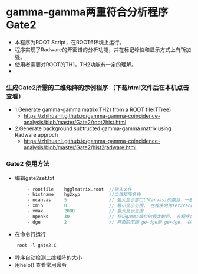 
# gamma-gamma两重符合分析程序 Gate2

- 本程序为ROOT Script，在ROOT6环境上运行。
- 程序实现了Radware的开窗谱的分析功能，并在标记峰位和显示方式上有所加强。
- 使用者需要对ROOT的TH1，TH2功能有一定的理解。
- 

### 生成Gate2所需的二维矩阵的示例程序 （下载html文件后在本机点击查看）

- 1.Generate gamma-gamma matrix(TH2) from a ROOT file(TTree)
  - <https://zhihuanli.github.io/gamma-gamma-coincidence-analysis/blob/master/Gate2/root2hist.html>
- 2.Generate background subtructed gamma-gamma matrix using Radware approch
  - <https://zhihuanli.github.io/gamma-gamma-coincidence-analysis/blob/master/Gate2/hist2radware.html>

### Gate2 使用方法

- 编辑gate2set.txt
```cpp
        - rootfile    hgglmatrix.root  //输入文件
        - histname    hg2xyp           //二维矩阵名称
        - ncanvas     5                // 最大显示窗口(TCanvas)的数目，一般不用修改， 在程序内用setncanvas(ncanvas)修改
        - xmin        0                // 最小显示范围， 在程序内用setxrange(xmin,xmax)修改
        - xmax        2000             // 最大显示范围
        - npeaks      30               // 标记gamma峰位的最大数目， 在程序内用setnpeaks(npeaks)修改
        - dge         2                // 开窗的范围 ge-dge到 ge+dge， 在程序内用setpeakwidth(npeaks)修改
```
- 在命令行运行
```cpp
    root -l gate2.C
```
- 程序自动检测二维矩阵的大小
- 用help() 查看常用命令
